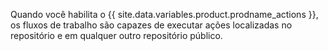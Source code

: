 Quando você habilita o {{ site.data.variables.product.prodname_actions }}, os fluxos de trabalho são capazes de executar ações localizadas no repositório e em qualquer outro repositório público.
